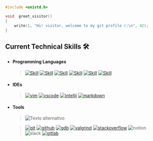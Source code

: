 ```c
#include <unistd.h>

void  greet_visitor()
{
    write(1, "Hi! visitor, welcome to my git profile (:\n", 42);
}
```

## Current Technical Skills 🛠️

- #### Programming Languages
  
  > [![Skill](https://skillicons.dev/icons?i=c)](https://skillicons.dev)
  > [![Skill](https://skillicons.dev/icons?i=cpp)](https://skillicons.dev)
  > [![Skill](https://skillicons.dev/icons?i=java)](https://skillicons.dev)
  > [![Skill](https://skillicons.dev/icons?i=bash)](https://skillicons.dev)
  > [![Skill](https://skillicons.dev/icons?i=html)](https://skillicons.dev)
  > [![Skill](https://skillicons.dev/icons?i=css)](https://skillicons.dev)

- #### IDEs
  
  > [![vim](https://skillicons.dev/icons?i=vim)](https://skillicons.dev)
  > [![vscode](https://skillicons.dev/icons?i=vscode)](https://skillicons.dev)
  > [![intellij](https://skillicons.dev/icons?i=idea)](https://skillicons.dev)
  > [![markdown](https://skillicons.dev/icons?i=md)](https://skillicons.dev)

- #### Tools

  > ![Texto alternativo](ruta-de-la-imagen.png)
  
  > [![git](https://skillicons.dev/icons?i=git)](https://skillicons.dev)
  > [![github](https://skillicons.dev/icons?i=github)](https://skillicons.dev)
  > [![gdb](https://skillicons.dev/icons?i=gdb)](https://skillicons.dev)
  > [![valgrind](https://skillicons.dev/icons?i=valgrind)](https://skillicons.dev)
  > [![stackoverflow](https://skillicons.dev/icons?i=stackoverflow)](https://skillicons.dev)
  > ![notion](https://www.svgrepo.com/svg/342071/notion)
  > ![slack](https://skillicons.dev/icons?i=slack)
  > [![gitlab](https://skillicons.dev/icons?i=gitlab)](https://skillicons.dev)

